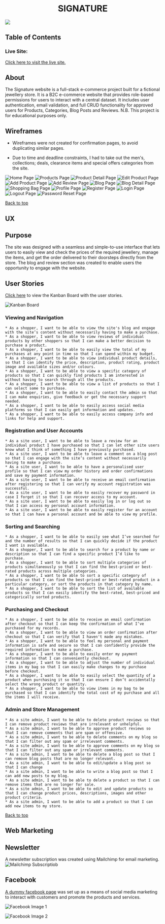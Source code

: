 
<h1 align="center">SIGNATURE</h1>

<img src="media/readme_images/final_design.png">

## **Table of Contents**

### **Live Site:**

[Click here to visit the live site.](https://signature.herokuapp.com/)

## **About**

The Signature website is a full-stack e-commerce project built for a fictional jewellery store. It is a B2C e-commerce website that provides role-based permissions for users to interact with a central dataset. It includes user authentication, email validation, and full CRUD functionality for approved users for Products, Categories, Blog Posts and Reviews. N.B. This project is for educational purposes only.

## **Wireframes**

* Wireframes were not created for confirmation pages, to avoid duplicating similar pages. 

* Due to time and deadline constraints, I had to take out the men's, collections; deals, clearance items and special offers categories from the site. 

![Home Page](media/readme_images/home_page.png)
![Products Page](media/readme_images/products_page.png)
![Product Detail Page](media/readme_images/product_detail.png)
![Edit Product Page](media/readme_images/edit_product.png)
![Add Product Page](media/readme_images/add_product.png)
![Add Review Page](media/readme_images/add_review.png)
![Blog Page](media/readme_images/blog.png)
![Blog Detail Page](media/readme_images/blog_detail.png)
![Shopping Bag Page](media/readme_images/shopping_bag.png)
![Profile Page](media/readme_images/profile.png)
![Register Page](media/readme_images/register.png)
![Login Page](media/readme_images/login.png)
![Logout Page](media/readme_images/logout.png)
![Password Reset Page](media/readme_images/password_reset.png)

[Back to top](#)

## **UX**

## **Purpose**

The site was designed with a seamless and simple-to-use interface that lets users to easily view and check the prices of the required jewellery, manage the items,  and get the order delivered to their doorsteps directly from the store. The blog and review section was created to enable users the opportunity to engage with the website.

## **User Stories**

[Click here](https://github.com/users/Oyindamolabadara/projects/3) to view the Kanban Board with the user stories.

![Kanban Board](media/readme_images/kanban_board.png)

### **Viewing and Navigation**

    * As a shopper, I want to be able to view the site's blog and engage with the site’s content without necessarily having to make a purchase.
    * As a shopper, I want to be able to view reviews of individual products by other shoppers so that I can make a better decision to purchase a product.
    * As a shopper, I want to be able to easily view the total of my purchases at any point in time so that I can spend within my budget.
    * As a shopper, I want to be able to view individual product details, so that I can identify the price, description, product rating, product image and available sizes and/or colours.
    * As a shopper, I want to be able to view a specific category of products so that I can quickly find products I am interested in without having to search through all the products.
    * As a shopper, I want to be able to view a list of products so that I can select some to purchase.
    * As a shopper, I want to be able to easily contact the admin so that I can make enquiries, give feedback or get the necessary support needed.
    * As a shopper, I want to be able to easily access social media platforms so that I can easily get information and updates.
    * As a shopper, I want to be able to easily access company info and links for help and support.

### **Registration and User Accounts**

    * As a site user, I want to be able to leave a review for an individual product I have purchased so that I can let other site users know what I think of something I have previously purchased.
    * As a site user, I want to be able to leave a comment on a blog post so that I can engage with the site’s content without necessarily having to make a purchase.
    * As a site user, I want to be able to have a personalised user profile so that I can view my order history and order confirmations and save my payment information.
    * As a site user, I want to be able to receive an email confirmation after registering so that I can verify my account registration was successful.
    * As a site user, I want to be able to easily recover my password in case I forget it so that I can recover access to my account.
    * As a site user, I want to be able to easily log in or log out so that I can access my personal account information.
    * As a site user, I want to be able to easily register for an account so that I can have a personal account and be able to view my profile.

### **Sorting and Searching**

    * As a shopper, I want to be able to easily see what I’ve searched for and the number of results so that I can quickly decide if the product I want is available.
    * As a shopper, I want to be able to search for a product by name or description so that I can find a specific product I’d like to purchase.
    * As a shopper, I want to be able to sort multiple categories of products simultaneously so that I can find the best-priced or best-rated products across multiple categories.
    * As a shopper, I want to be able to sort a specific category of products so that I can find the best-priced or best-rated product in a particular category, or sort the products in that category by name.
    * As a shopper, I want to be able to sort the list of available products so that I can easily identify the best-rated, best-priced and categorically sorted products.

### **Purchasing and Checkout**

    * As a shopper, I want to be able to receive an email confirmation after checkout so that I can keep the confirmation of what I’ve purchased for my records.
    * As a shopper, I want to be able to view an order confirmation after checkout so that I can verify that I haven't made any mistakes.
    * As a shopper, I want to be able to feel my personal and payment information is safe and secure so that I can confidently provide the required information to make a purchase. 
    * As a shopper, I want to be able to easily enter my payment information so that I can conveniently checkout. 
    * As a shopper, I want to be able to adjust the number of individual items in my bag so that I can easily make changes to my purchase before checkout.
    * As a shopper, I want to be able to easily select the quantity of a product when purchasing it so that I can ensure I don’t accidentally select the wrong product or quantity.
    * As a shopper, I want to be able to view items in my bag to be purchased so that I can identify the total cost of my purchase and all the items I will receive.

### **Admin and Store Management**

    * As a site admin, I want to be able to delete product reviews so that I can remove product reviews that are irrelevant or unhelpful.
    * As a site admin, I want to be able to approve product reviews so that I can remove comments that are spam or offensive.
    * As a site admin, I want to be able to delete comments on my blog so that I can filter out any spam or irrelevant comments.
    * As a site admin, I want to be able to approve comments on my blog so that I can filter out any spam or irrelevant comments.
    * As a site admin, I want to be able to delete a blog post so that I can remove blog posts that are no longer relevant.
    * As a site admin, I want to be able to edit/update a blog post so that I can change 
    * As a site admin, I want to be able to write a blog post so that I can add new posts to my blog.
    * As a site admin, I want to be able to delete a product so that I can remove items that are no longer for sale.
    * As a site admin, I want to be able to edit and update products so that I can change product prices, descriptions, images and other product criteria.
    * As a site admin, I want to be able to add a product so that I can add new items to my store.
    
[Back to top](#)

## **Web Marketing**

## **Newsletter**

A newsletter subscription was created using Mailchimp for email marketing. 
![Mailchimp Subscriptiob](media/readme_images/mailchimp_image.png)

## **Facebook**

[A dummy facebook page](https://www.facebook.com/profile.php?id=100089994846073) was set up as a means of social media marketing to interact with customers and promote the products and services. 

![Facebook Image 1](media/readme_images/facebook_page_one.png)

![Facebook Image 2](media/readme_images/facebook_page_two.png)
